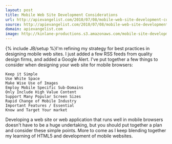 ```yaml
---
layout: post
title: Mobile Web Site Development Considerations
url: http://apievangelist.com/2010/07/08/mobile-web-site-development-considerations/
source: http://apievangelist.com/2010/07/08/mobile-web-site-development-considerations/
domain: apievangelist.com
image: http://kinlane-productions.s3.amazonaws.com/mobile-site-development/mobile-browser.jpg
---
```

{% include JB/setup %}I'm refining my strategy for best practices in designing mobile web sites. I just added a few RSS feeds from quality design firms, and added a Google Alert. I've put together a few things to consider when designing your web site for mobile browsers:

	Keep it Simple
	Use White Space
	Make Wise Use of Images
	Employ Mobile Specific Sub-Domains
	Only Include High Value Content
	Support Many Popular Screen Sizes
	Rapid Change of Mobile Industry
	Important Features / Essential
	Know and Target Your market

Developing a web site or web application that runs well in mobile browsers doesn't have to be a huge undertaking, but you should put together a plan and consider these simple points.   More to come as I keep blending together my learning of HTML5 and development of mobile websites.